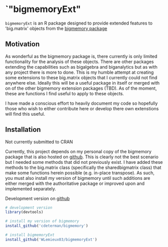 # `"bigmemoryExt"

`bigmemoryExt` is an R package designed to provide extended features to 'big.matrix' objects from the [bigmemory package](http://cran.r-project.org/web/packages/bigmemory/index.html)

## Motivation
As wonderful as the bigmemory package is, there currently is only limited functionality for the analysis of these objects.  There are other packages extending the capabilities such as bigalgebra and biganalytics but as with any project there is more to done.  This is my humble attempt at creating some extensions to these big.matrix objects that I currently could not find anywhere else.  Ideally this will be a useful package in itself or merged with on of the other bigmemory extension packages (TBD).  As of the moment, these are functions I find useful to apply to these objects.

I have made a conscious effort to heavily document my code so hopefully those who wish to either contribute here or develop there own extenstions will find this useful.

## Installation
Not currently submitted to CRAN

Currently, this project depends on my personal copy of the bigmemory package that is also hosted on [github](https://github.com/cdeterman/bigmemory).  This is clearly not the best scenario but I needed some methods that did not previously exist.  I have added these methods to the big.matrix class (specifically the sharedbigmatrix class) that make some functions herein possible (e.g. in-place transpose).  As such, you must also install my version of bigmemory until such additions are either merged with the authoritative package or improved upon and implemented separately.

Development version on [github](https://github.com/cdeterman/bigmemoryExt)
```r
# development version
library(devtools)

# install my version of bigmemory
install_github('cdeterman/bigmemory')

# install bigmemoryExt
install_github('WLemieux03/bigmemoryExt')
```
